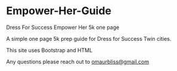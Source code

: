 # Empower-Her-Guide
Dress For Success Empower Her 5k one page

A simple one page 5k prep guide for Dress for Success Twin cities.

This site uses Bootstrap and HTML

Any questions please reach out to omaurbliss@gmail.com